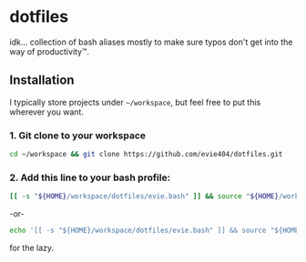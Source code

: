 # dotfiles

idk... collection of bash aliases mostly to make sure typos don't get into the way of productivity™.

## Installation

I typically store projects under `~/workspace`, but feel free to put this wherever you want.

### 1. Git clone to your workspace

```bash
cd ~/workspace && git clone https://github.com/evie404/dotfiles.git
```

### 2. Add this line to your bash profile:

```bash
[[ -s "${HOME}/workspace/dotfiles/evie.bash" ]] && source "${HOME}/workspace/dotfiles/evie.bash"
```

-or-

```bash
echo '[[ -s "${HOME}/workspace/dotfiles/evie.bash" ]] && source "${HOME}/workspace/dotfiles/evie.bash"' > ~/.bash_profile
```

for the lazy.
